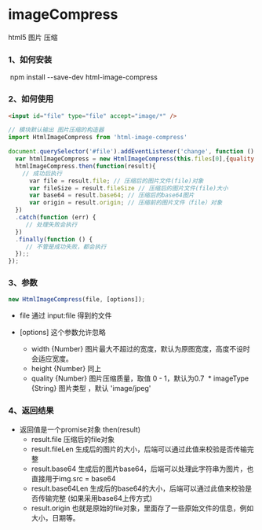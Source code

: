 # imageCompress
html5 图片 压缩
### 1、如何安装
  npm install --save-dev html-image-compress

### 2、如何使用
```html
<input id="file" type="file" accept="image/*" />
```
```js
// 模块默认输出 图片压缩的构造器
import HtmlImageCompress from 'html-image-compress'

document.querySelector('#file').addEventListener('change', function () {
  var htmlImageCompress = new HtmlImageCompress(this.files[0],{quality:0.7})
  htmlImageCompress.then(function(result){
    // 成功后执行
      var file = result.file; // 压缩后的图片文件(file)对象
      var fileSize = result.fileSize // 压缩后的图片文件(file)大小
      var base64 = result.base64; // 压缩后的base64图片
      var origin = result.origin; // 压缩前的图片文件（file）对象
  })
  .catch(function (err) {
     // 处理失败会执行
  })
  .finally(function () {
     // 不管是成功失败，都会执行
  });;
});
```
### 3、参数
```js
new HtmlImageCompress(file, [options]);
```
* file 通过 input:file 得到的文件

* [options] 这个参数允许忽略
  * width {Number} 图片最大不超过的宽度，默认为原图宽度，高度不设时会适应宽度。
  * height {Number} 同上
  * quality {Number} 图片压缩质量，取值 0 - 1，默认为0.7
  * imageType {String} 图片类型 ，默认 'image/jpeg'
  
### 4、返回结果
* 返回值是一个promise对象
  then(result)
  * result.file 压缩后的file对象
  * result.fileLen 生成后的图片的大小，后端可以通过此值来校验是否传输完整
  * result.base64 生成后的图片base64，后端可以处理此字符串为图片，也直接用于img.src = base64
  * result.base64Len 生成后的base64的大小，后端可以通过此值来校验是否传输完整 (如果采用base64上传方式)
  * result.origin 也就是原始的file对象，里面存了一些原始文件的信息，例如大小，日期等。


